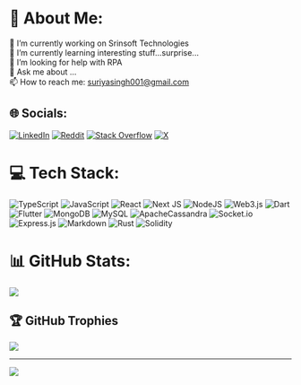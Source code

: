 # 💫 About Me:
🔭 I’m currently working on Srinsoft Technologies<br> 🌱 I’m currently learning interesting stuff...surprise...<br> 🤔 I’m looking for help with RPA<br> 💬 Ask me about ...<br> 📫 How to reach me: suriyasingh001@gmail.com


## 🌐 Socials:
[![LinkedIn](https://img.shields.io/badge/LinkedIn-%230077B5.svg?logo=linkedin&logoColor=white)](https://linkedin.com/in/https://www.linkedin.com/in/suriya-sampath-195ba3100/) [![Reddit](https://img.shields.io/badge/Reddit-%23FF4500.svg?logo=Reddit&logoColor=white)](https://reddit.com/user/u/Fine_Issue_9048) [![Stack Overflow](https://img.shields.io/badge/-Stackoverflow-FE7A16?logo=stack-overflow&logoColor=white)](https://stackoverflow.com/users/8882491) [![X](https://img.shields.io/badge/X-black.svg?logo=X&logoColor=white)](https://x.com/@suriyasingh001) 

# 💻 Tech Stack:
![TypeScript](https://img.shields.io/badge/typescript-%23323330.svg?style=for-the-badge&logo=typescript) ![JavaScript](https://img.shields.io/badge/javascript-%23323330.svg?style=for-the-badge&logo=javascript&logoColor=%23F7DF1E) ![React](https://img.shields.io/badge/react-%2320232a.svg?style=for-the-badge&logo=react&logoColor=%2361DAFB) ![Next JS](https://img.shields.io/badge/Next-black?style=for-the-badge&logo=next.js&logoColor=white) ![NodeJS](https://img.shields.io/badge/node.js-6DA55F?style=for-the-badge&logo=node.js&logoColor=white) ![Web3.js](https://img.shields.io/badge/web3.js-F16822?style=for-the-badge&logo=web3.js&logoColor=white) ![Dart](https://img.shields.io/badge/dart-%230175C2.svg?style=for-the-badge&logo=dart&logoColor=white) ![Flutter](https://img.shields.io/badge/Flutter-%2302569B.svg?style=for-the-badge&logo=Flutter&logoColor=white) ![MongoDB](https://img.shields.io/badge/MongoDB-%234ea94b.svg?style=for-the-badge&logo=mongodb&logoColor=white) ![MySQL](https://img.shields.io/badge/mysql-4479A1.svg?style=for-the-badge&logo=mysql&logoColor=white) ![ApacheCassandra](https://img.shields.io/badge/cassandra-%231287B1.svg?style=for-the-badge&logo=apache-cassandra&logoColor=white) ![Socket.io](https://img.shields.io/badge/Socket.io-black?style=for-the-badge&logo=socket.io&badgeColor=010101) ![Express.js](https://img.shields.io/badge/express.js-%23404d59.svg?style=for-the-badge&logo=express&logoColor=%2361DAFB) ![Markdown](https://img.shields.io/badge/markdown-%23000000.svg?style=for-the-badge&logo=markdown&logoColor=white) ![Rust](https://img.shields.io/badge/rust-%23000000.svg?style=for-the-badge&logo=rust&logoColor=white) ![Solidity](https://img.shields.io/badge/Solidity-%23363636.svg?style=for-the-badge&logo=solidity&logoColor=white)
# 📊 GitHub Stats:
![](https://github-readme-stats.vercel.app/api?username=ssuriyayuvan&theme=dark&hide_border=false&include_all_commits=true&count_private=false)<br/>

## 🏆 GitHub Trophies
![](https://github-profile-trophy.vercel.app/?username=ssuriyayuvan&theme=radical&no-frame=false&no-bg=true&margin-w=4)

---
[![](https://visitcount.itsvg.in/api?id=ssuriyayuvan&icon=0&color=0)](https://visitcount.itsvg.in)

<!-- Proudly created with GPRM ( https://gprm.itsvg.in ) -->
